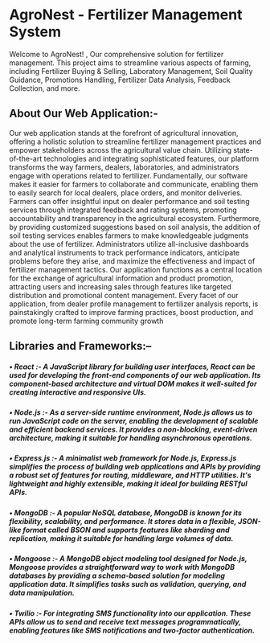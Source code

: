 
# AgroNest - Fertilizer Management System
Welcome to AgroNest! , Our comprehensive solution for fertilizer management. This project aims to streamline various aspects of farming, including Fertilizer Buying & Selling, Laboratory Management, Soil Quality Guidance, Promotions Handling, Fertilizer Data Analysis, Feedback Collection, and more.
## About Our Web Application:-
Our web application stands at the forefront of agricultural innovation, offering a holistic solution 
to streamline fertilizer management practices and empower stakeholders across the agricultural 
value chain. Utilizing state-of-the-art technologies and integrating sophisticated features, our 
platform transforms the way farmers, dealers, laboratories, and administrators engage with 
operations related to fertilizer. Fundamentally, our software makes it easier for farmers to 
collaborate and communicate, enabling them to easily search for local dealers, place orders, and 
monitor deliveries. Farmers can offer insightful input on dealer performance and soil testing 
services through integrated feedback and rating systems, promoting accountability and 
transparency in the agricultural ecosystem. Furthermore, by providing customized suggestions 
based on soil analysis, the addition of soil testing services enables farmers to make knowledgeable 
judgments about the use of fertilizer.
Administrators utilize all-inclusive dashboards and analytical instruments to track performance 
indicators, anticipate problems before they arise, and maximize the effectiveness and impact of 
fertilizer management tactics. Our application functions as a central location for the exchange of 
agricultural information and product promotion, attracting users and increasing sales through 
features like targeted distribution and promotional content management. Every facet of our 
application, from dealer profile management to fertilizer analysis reports, is painstakingly crafted 
to improve farming practices, boost production, and promote long-term farming community growth


## Libraries and Frameworks:–
##### • **React** :- A JavaScript library for building user interfaces, React can be used for developing the front-end components of our web application. Its component-based architecture and virtual DOM makes it well-suited for creating interactive and responsive UIs. 
##### • **Node.js** :- As a server-side runtime environment, Node.js allows us to run JavaScript code on the server, enabling the development of scalable and efficient backend services. It provides a non-blocking, event-driven architecture, making it suitable for handling asynchronous operations. 
##### • **Express.js** :- A minimalist web framework for Node.js, Express.js simplifies the process of building web applications and APIs by providing a robust set of features for routing, middleware, and HTTP utilities. It's lightweight and highly extensible, making it ideal for building RESTful APIs. 
##### • **MongoDB** :- A popular NoSQL database, MongoDB is known for its flexibility, scalability, and performance. It stores data in a flexible, JSON-like format called BSON and supports features like sharding and replication, making it suitable for handling large volumes of data. 
 ##### • **Mongoose** :- A MongoDB object modeling tool designed for Node.js, Mongoose provides a straightforward way to work with MongoDB databases by providing a schema-based solution for modeling application data. It simplifies tasks such as validation, querying, and data manipulation. 
 ##### • **Twilio** :- For integrating SMS functionality into our application. These APIs allow us to send and receive text messages programmatically, enabling features like SMS notifications and two-factor authentication.
